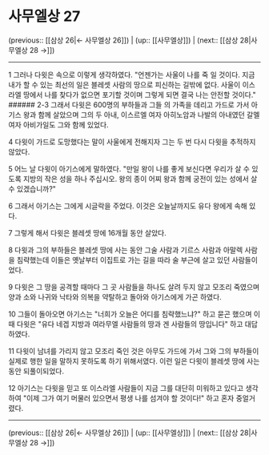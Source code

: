 # 사무엘상 27

(previous:: [[삼상 26|← 사무엘상 26]]) | (up:: [[사무엘상]]) | (next:: [[삼상 28|사무엘상 28 →]])

***




1 
그러나 다윗은 속으로 이렇게 생각하였다. "언젠가는 사울이 나를 죽 일 것이다. 지금 내가 할 수 있는 최선의 일은 블레셋 사람의 땅으로 피신하는 길밖에 없다. 사울이 이스라엘 땅에서 나를 찾다가 없으면 포기할 것이며 그렇게 되면 결국 나는 안전할 것이다." ###### 2-3 그래서 다윗은 600명의 부하들과 그들 의 가족을 데리고 가드로 가서 아기스 왕과 함께 살았으며 그의 두 아내, 이스르엘 여자 아히노암과 나발의 아내였던 갈멜 여자 아비가일도 그와 함께 있었다. 



4 
다윗이 가드로 도망했다는 말이 사울에게 전해지자 그는 두 번 다시 다윗을 추적하지 않았다. 



5 
어느 날 다윗이 아기스에게 말하였다. "만일 왕이 나를 좋게 보신다면 우리가 살 수 있도록 지방의 작은 성을 하나 주십시오. 왕의 종이 어찌 왕과 함께 궁전이 있는 성에서 살 수 있겠습니까?" 



6 
그래서 아기스는 그에게 시글락을 주었다. 이것은 오늘날까지도 유다 왕에게 속해 있다. 



7 
그렇게 해서 다윗은 블레셋 땅에 16개월 동안 살았다. 



8 
다윗과 그의 부하들은 블레셋 땅에 사는 동안 그술 사람과 기르스 사람과 아말렉 사람을 침략했는데 이들은 옛날부터 이집트로 가는 길을 따라 술 부근에 살고 있던 사람들이었다. 



9 
다윗은 그 땅을 공격할 때마다 그 곳 사람들을 하나도 살려 두지 않고 모조리 죽였으며 양과 소와 나귀와 낙타와 의복을 약탈하고 돌아와 아기스에게 가곤 하였다. 



10 
그들이 돌아오면 아기스는 "너희가 오늘은 어디를 침략했느냐?" 하고 묻곤 했으며 이때 다윗은 "유다 네겝 지방과 여라무엘 사람들의 땅과 겐 사람들의 땅입니다" 하고 대답하였다. 



11 
다윗이 남녀를 가리지 않고 모조리 죽인 것은 아무도 가드에 가서 그와 그의 부하들이 실제로 행한 일을 말하지 못하도록 하기 위해서였다. 이런 일은 다윗이 블레셋 땅에 사는 동안 되풀이되었다. 



12 
아기스는 다윗을 믿고 또 이스라엘 사람들이 지금 그를 대단히 미워하고 있다고 생각하여 "이제 그가 여기 머물러 있으면서 평생 나를 섬겨야 할 것이다!" 하고 혼자 중얼거렸다.

***

(previous:: [[삼상 26|← 사무엘상 26]]) | (up:: [[사무엘상]]) | (next:: [[삼상 28|사무엘상 28 →]])
